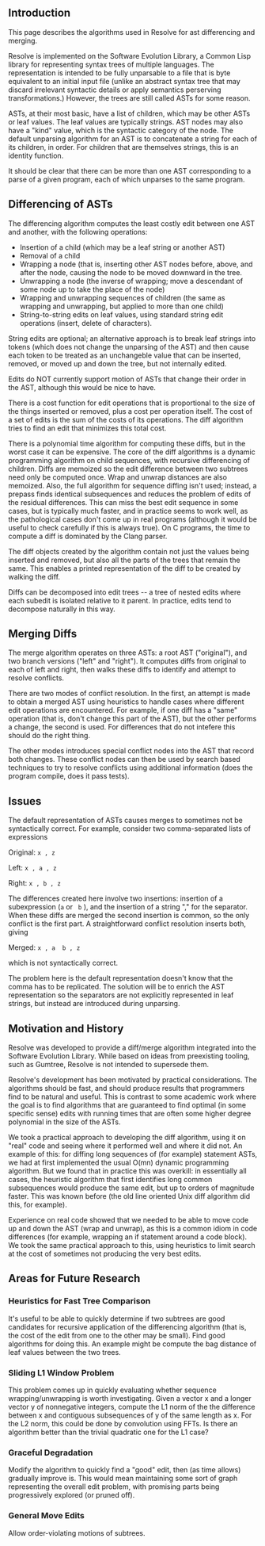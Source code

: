 ## Introduction

This page describes the algorithms used in Resolve for ast
differencing and merging.

Resolve is implemented on the Software Evolution Library, a Common
Lisp library for representing syntax trees of multiple languages.  The
representation is intended to be fully unparsable to a file that is
byte equivalent to an initial input file (unlike an abstract syntax
tree that may discard irrelevant syntactic details or apply semantics
perserving transformations.)   However, the trees are still called ASTs
for some reason.

ASTs, at their most basic, have a list of children, which may be other
ASTs or leaf values.  The leaf values are typically strings.  AST nodes
may also have a "kind" value, which is the syntactic category of the node.
The default unparsing algorithm for an AST is to concatenate a string
for each of its children, in order.  For children that are themselves
strings, this is an identity function.

It should be clear that there can be more than one AST corresponding
to a parse of a given program, each of which unparses to the same program.

## Differencing of ASTs

The differencing algorithm computes the least costly edit between one AST
and another, with the following operations:

- Insertion of a child (which may be a leaf string or another AST)
- Removal of a child
- Wrapping a node (that is, inserting other AST nodes before, above, and after the node, causing the node to be moved downward in the tree.
- Unwrapping a node (the inverse of wrapping; move a descendant of some node up to take the place of the node)
- Wrapping and unwrapping sequences of children (the same as wrapping and unwrapping, but applied to more than one child)
- String-to-string edits on leaf values, using standard string edit operations (insert, delete of characters).

String edits are optional; an alternative approach is to break leaf
strings into tokens (which does not change the unparsing of the AST)
and then cause each token to be treated as an unchangeble value that
can be inserted, removed, or moved up and down the tree, but not
internally edited.

Edits do NOT currently support motion of ASTs that change their order
in the AST, although this would be nice to have.

There is a cost function for edit operations that is proportional to
the size of the things inserted or removed, plus a cost per operation
itself.  The cost of a set of edits is the sum of the costs of its operations.
The diff algorithm tries to find an edit that minimizes this total cost.

There is a polynomial time algorithm for computing these diffs, but in
the worst case it can be expensive.  The core of the diff algorithms
is a dynamic programming algorithm on child sequences, with recursive
differencing of children.  Diffs are memoized so the edit difference
between two subtrees need only be computed once.  Wrap and unwrap
distances are also memoized.  Also, the full algorithm for sequence
diffing isn't used; instead, a prepass finds identical subsequences
and reduces the problem of edits of the residual differences.  This
can miss the best edit sequence in some cases, but is typically much
faster, and in practice seems to work well, as the pathological cases
don't come up in real programs (although it would be useful to check
carefully if this is always true).  On C programs, the time to compute
a diff is dominated by the Clang parser.

The diff objects created by the algorithm contain not just the values
being inserted and removed, but also all the parts of the trees that
remain the same.  This enables a printed representation of the diff
to be created by walking the diff.

Diffs can be decomposed into edit trees -- a tree of nested edits
where each subedit is isolated relative to it parent.  In practice,
edits tend to decompose naturally in this way.

## Merging Diffs

The merge algorithm operates on three ASTs: a root AST ("original"),
and two branch versions ("left" and "right").   It computes diffs
from original to each of left and right, then walks these diffs to
identify and attempt to resolve conflicts.

There are two modes of conflict resolution.  In the first, an attempt
is made to obtain a merged AST using heuristics to handle cases where
different edit operations are encountered.   For example, if one diff
has a "same" operation (that is, don't change this part of the AST),
but the other performs a change, the second is used.  For differences
that do not intefere this should do the right thing.

The other modes introduces special conflict nodes into the AST that
record both changes.  These conflict nodes can then be used by search
based techniques to try to resolve conflicts using additional information
(does the program compile, does it pass tests).

## Issues

The default representation of ASTs causes merges to sometimes not be syntactically correct.  For example, consider two comma-separated lists of expressions

Original:  `x , z`

Left: `x , a , z`

Right: `x , b , z`

The differences created here involve two insertions:  insertion of a subexpression (` a ` or ` b` ), and the insertion of a string "," for the separator.  When these diffs are merged the second insertion is common, so the only conflict is the first part.  A straightforward conflict resolution inserts both, giving

Merged:  `x , a  b , z`

which is not syntactically correct.

The problem here is the default representation doesn't know that the
comma has to be replicated.  The solution will be to enrich the AST
representation so the separators are not explicitly represented in
leaf strings, but instead are introduced during unparsing.

## Motivation and History

Resolve was developed to provide a diff/merge algorithm integrated into
the Software Evolution Library.  While based on ideas from preexisting
tooling, such as Gumtree, Resolve is not intended to supersede them.

Resolve's development has been motivated by practical considerations.
The algorithms should be fast, and should produce results that programmers
find to be natural and useful.   This is contrast to some academic
work where the goal is to find algorithms that are guaranteed to find
optimal (in some specific sense) edits with running times that are
often some higher degree polynomial in the size of the ASTs.

We took a practical approach to developing the diff algorithm, using
it on "real" code and seeing where it performed well and where it did
not.  An example of this: for diffing long sequences of (for example)
statement ASTs, we had at first implemented the usual O(mn) dynamic
programming algorithm.  But we found that in practice this was
overkill: in essentially all cases, the heuristic algorithm that first
identifies long common subsequences would produce the same edit, but
up to orders of magnitude faster.  This was known before (the old line
oriented Unix diff algorithm did this, for example).

Experience on real code showed that we needed to be able to move code
up and down the AST (wrap and unwrap), as this is a common idiom in code
differences (for example, wrapping an if statement around a code block).
We took the same practical approach to this, using heuristics to limit
search at the cost of sometimes not producing the very best edits.

## Areas for Future Research

### Heuristics for Fast Tree Comparison

It's useful to be able to quickly determine if two subtrees are good candidates
for recursive application of the differencing algorithm (that is, the cost of
the edit from one to the other may be small).   Find good algorithms for doing
this.  An example might be compute the bag distance of leaf values between the
two trees.

### Sliding L1 Window Problem

This problem comes up in quickly evaluating whether sequence wrapping/unwrapping
is worth investigating.  Given a vector x and a longer vector y of nonnegative integers,
compute the L1 norm of the the difference between x and contiguous subsequences of
y of the same length as x.   For the L2 norm, this could be done by convolution using
FFTs.  Is there an algorithm better than the trivial quadratic one for the L1
case?

### Graceful Degradation

Modify the algorithm to quickly find a "good" edit, then (as time allows) gradually improve
is.  This would mean maintaining some sort of graph representing the overall edit problem,
with promising parts being progressively explored (or pruned off).

### General Move Edits

Allow order-violating motions of subtrees.
